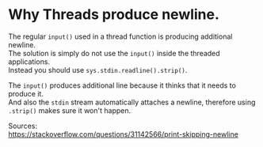 # Why Threads produce newline.

The regular `input()` used in a thread function is producing additional newline.  
The solution is simply do not use the `input()` inside the threaded applications.  
Instead you should use `sys.stdin.readline().strip()`.

The `input()` produces additional line because it thinks that it needs to produce it.  
And also the `stdin` stream automatically attaches a newline, therefore using `.strip()` makes sure it won't happen.

Sources:  
https://stackoverflow.com/questions/31142566/print-skipping-newline
